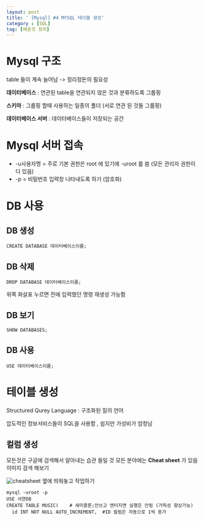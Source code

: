 ```yaml
---
layout: post
title: ' [Mysql] #4 MYSQL 테이블 생성'
category : [SQL]
tag: [배운것 정리]
---
```


# Mysql 구조 

table 들이 계속 늘어남 -> 정리정돈의 필요성 

**데이터베이스** : 연관된 table을 연관되지 않은 것과 분류하도록 그룹핑 

**스키마** : 그룹핑 할때 사용하는 일종의 폴더 (서로 연관 된 것들 그룹핑)

**데이터베이스 서버** : 데이터베이스들이 저장되는 공간

# Mysql 서버 접속 

* -u사용자명 = 주로 기본 권한은 root 에 있기에 -uroot 를 씀 (모든 관리자 권한이 다 있음) 
* -p = 비밀번호 입력창 나타내도록 하기 (암호화)

# DB 사용 
## DB 생성  

```
CREATE DATABASE 데이터베이스이름;
```
## DB 삭제

```
DROP DATABASE 데이터베이스이름;
```
위쪽 화살표 누르면 전에 입력했던 명령 재생성 가능함 

## DB 보기 

```
SHOW DATABASES;
```
## DB 사용

```
USE 데이터베이스이름;
```

# 테이블 생성 

Structured Qurey Language : 구조화된 질의 언어

압도적인 정보서비스들이 SQL을 사용함 , 쉽지만 가성비가 엄청남 

## 컬럼 생성 

모든것은 구글에 검색해서 알아내는 습관 들일 것 
모든 분야에는 **Cheat sheet** 가 있음 이미지 검색 해보기 

![cheatsheet](https://zentut.com//wp-content/uploads/2012/10/sqlcheatsheet.jpg)
옆에 띄워놓고 작업하기 

```
mysql -uroot -p
USE 서연DB
CREATE TABLE MUSIC(    # 세미콜론;안쓰고 엔터지면 실행은 안됨 (가독성 향상가능)
  id INT NOT NULL AUTO_INCREMENT,  #ID 컬럼은 자동으로 1씩 증가
```
























